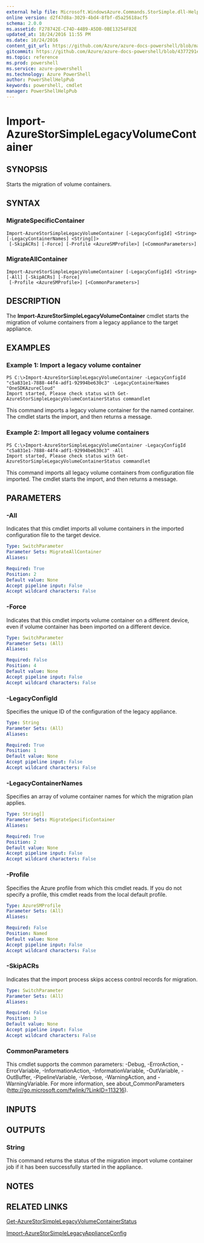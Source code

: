 ```yaml
---
external help file: Microsoft.WindowsAzure.Commands.StorSimple.dll-Help.xml
online version: d2f47d8a-3029-4bd4-8fbf-d5a25618acf5
schema: 2.0.0
ms.assetid: F278742E-C74D-44B9-A5DB-0BE13254F82E
updated_at: 10/24/2016 11:55 PM
ms.date: 10/24/2016
content_git_url: https://github.com/Azure/azure-docs-powershell/blob/master/azureps-cmdlets-docs/ServiceManagement/Azure.StorSimple/v3.0.0/Import-AzureStorSimpleLegacyVolumeContainer.md
gitcommit: https://github.com/Azure/azure-docs-powershell/blob/4377291ee360e58e2c1c5d644155daf6a0279055/azureps-cmdlets-docs/ServiceManagement/Azure.StorSimple/v3.0.0/Import-AzureStorSimpleLegacyVolumeContainer.md
ms.topic: reference
ms.prod: powershell
ms.service: azure-powershell
ms.technology: Azure PowerShell
author: PowerShellHelpPub
keywords: powershell, cmdlet
manager: PowerShellHelpPub
---
```


# Import-AzureStorSimpleLegacyVolumeContainer

## SYNOPSIS
Starts the migration of volume containers.

## SYNTAX

### MigrateSpecificContainer
```
Import-AzureStorSimpleLegacyVolumeContainer [-LegacyConfigId] <String> [-LegacyContainerNames] <String[]>
 [-SkipACRs] [-Force] [-Profile <AzureSMProfile>] [<CommonParameters>]
```

### MigrateAllContainer
```
Import-AzureStorSimpleLegacyVolumeContainer [-LegacyConfigId] <String> [-All] [-SkipACRs] [-Force]
 [-Profile <AzureSMProfile>] [<CommonParameters>]
```

## DESCRIPTION
The **Import-AzureStorSimpleLegacyVolumeContainer** cmdlet starts the migration of volume containers from a legacy appliance to the target appliance.

## EXAMPLES

### Example 1: Import a legacy volume container
```
PS C:\>Import-AzureStorSimpleLegacyVolumeContainer -LegacyConfigId "c5a831e1-7888-44f4-adf1-92994be630c3" -LegacyContainerNames "OneSDKAzureCloud"
Import started, Please check status with Get-AzureStorSimpleLegacyVolumeContainerStatus commandlet
```

This command imports a legacy volume container for the named container.
The cmdlet starts the import, and then returns a message.

### Example 2: Import all legacy volume containers
```
PS C:\>Import-AzureStorSimpleLegacyVolumeContainer -LegacyConfigId "c5a831e1-7888-44f4-adf1-92994be630c3" -All
Import started, Please check status with Get-AzureStorSimpleLegacyVolumeContainerStatus commandlet
```

This command imports all legacy volume containers from configuration file imported.
The cmdlet starts the import, and then returns a message.

## PARAMETERS

### -All
Indicates that this cmdlet imports all volume containers in the imported configuration file to the target device.

```yaml
Type: SwitchParameter
Parameter Sets: MigrateAllContainer
Aliases: 

Required: True
Position: 2
Default value: None
Accept pipeline input: False
Accept wildcard characters: False
```

### -Force
Indicates that this cmdlet imports volume container on a different device, even if volume container has been imported on a different device.

```yaml
Type: SwitchParameter
Parameter Sets: (All)
Aliases: 

Required: False
Position: 4
Default value: None
Accept pipeline input: False
Accept wildcard characters: False
```

### -LegacyConfigId
Specifies the unique ID of the configuration of the legacy appliance.

```yaml
Type: String
Parameter Sets: (All)
Aliases: 

Required: True
Position: 1
Default value: None
Accept pipeline input: False
Accept wildcard characters: False
```

### -LegacyContainerNames
Specifies an array of volume container names for which the migration plan applies.

```yaml
Type: String[]
Parameter Sets: MigrateSpecificContainer
Aliases: 

Required: True
Position: 2
Default value: None
Accept pipeline input: False
Accept wildcard characters: False
```

### -Profile
Specifies the Azure profile from which this cmdlet reads.
If you do not specify a profile, this cmdlet reads from the local default profile.

```yaml
Type: AzureSMProfile
Parameter Sets: (All)
Aliases: 

Required: False
Position: Named
Default value: None
Accept pipeline input: False
Accept wildcard characters: False
```

### -SkipACRs
Indicates that the import process skips access control records for migration.

```yaml
Type: SwitchParameter
Parameter Sets: (All)
Aliases: 

Required: False
Position: 3
Default value: None
Accept pipeline input: False
Accept wildcard characters: False
```

### CommonParameters
This cmdlet supports the common parameters: -Debug, -ErrorAction, -ErrorVariable, -InformationAction, -InformationVariable, -OutVariable, -OutBuffer, -PipelineVariable, -Verbose, -WarningAction, and -WarningVariable. For more information, see about_CommonParameters (http://go.microsoft.com/fwlink/?LinkID=113216).

## INPUTS

## OUTPUTS

### String
This command returns the status of the migration import volume container job if it has been successfully started in the appliance.

## NOTES

## RELATED LINKS

[Get-AzureStorSimpleLegacyVolumeContainerStatus](./Get-AzureStorSimpleLegacyVolumeContainerStatus.md)

[Import-AzureStorSimpleLegacyApplianceConfig](./Import-AzureStorSimpleLegacyApplianceConfig.md)


